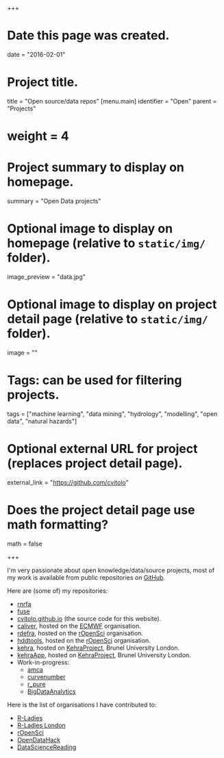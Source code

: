 +++
# Date this page was created.
date = "2016-02-01"

# Project title.
title = "Open source/data repos"
[menu.main]
identifier = "Open"
parent = "Projects"
# weight = 4

# Project summary to display on homepage.
summary = "Open Data projects"

# Optional image to display on homepage (relative to `static/img/` folder).
image_preview = "data.jpg"

# Optional image to display on project detail page (relative to `static/img/` folder).
image = ""

# Tags: can be used for filtering projects.
tags = ["machine learning", "data mining", "hydrology", "modelling", "open data", "natural hazards"]

# Optional external URL for project (replaces project detail page).
external_link = "https://github.com/cvitolo"

# Does the project detail page use math formatting?
math = false

+++

I'm very passionate about open knowledge/data/source projects, most of my work is available from public repositories on [GitHub](https://github.com/cvitolo).


Here are (some of) my repositories:

* [rnrfa](https://github.com/cvitolo/rnrfa)
* [fuse](https://github.com/cvitolo/fuse)
* [cvitolo.github.io](https://github.com/cvitolo/cvitolo.github.io) (the source code for this website).
* [caliver](https://github.com/ecmwf/caliver), hosted on the [ECMWF](https://github.com/ecmwf) organisation.
* [rdefra](https://github.com/ropensci/rdefra), hosted on the [rOpenSci](https://github.com/ropensci) organisation.
* [hddtools](https://github.com/ropensci/hddtools), hosted on the [rOpenSci](https://github.com/ropensci) organisation.
* [kehra](https://github.com/kehraProject/kehra), hosted on [KehraProject](https://github.com/kehraProject), Brunel University London.
* [kehraApp](https://github.com/kehraProject/kehraApp), hosted on [KehraProject](https://github.com/kehraProject), Brunel University London.
* Work-in-progress:
  - [amca](https://github.com/cvitolo/amca)
  - [curvenumber](https://github.com/cvitolo/curvenumber)
  - [r_pure](https://github.com/cvitolo/r_pure)
  - [BigDataAnalytics](https://github.com/cvitolo/r_BigDataAnalytics)
  

Here is the list of organisations I have contributed to:

* [R-Ladies](https://github.com/rladies)
* [R-Ladies London](https://github.com/rladies-london)
* [rOpenSci](https://github.com/ropensci)
* [OpenDataHack](https://github.com/OpenDataHack)
* [DataScienceReading](https://github.com/DataScienceReading)
